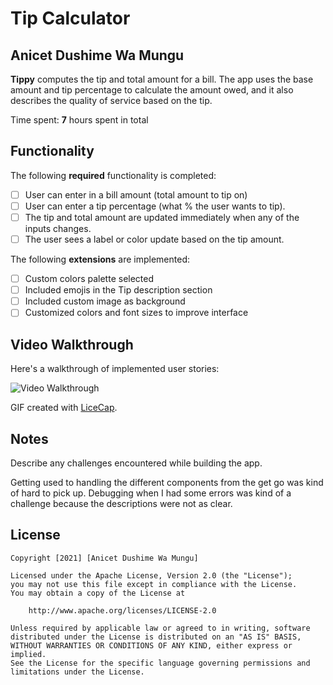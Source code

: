 # Tip Calculator 

## Anicet Dushime Wa Mungu

**Tippy** computes the tip and total amount for a bill. The app uses the base amount and tip percentage to calculate the amount owed, and it also describes the quality of service based on the tip.

Time spent: **7** hours spent in total

## Functionality 

The following **required** functionality is completed:

* [ ] User can enter in a bill amount (total amount to tip on)
* [ ] User can enter a tip percentage (what % the user wants to tip).
* [ ] The tip and total amount are updated immediately when any of the inputs changes.
* [ ] The user sees a label or color update based on the tip amount. 

The following **extensions** are implemented:

* [ ] Custom colors palette selected
* [ ] Included emojis in the Tip description section
* [ ] Included custom image as background
* [ ] Customized colors and font sizes to improve interface

## Video Walkthrough

Here's a walkthrough of implemented user stories:

<img src='http://i.imgur.com/ezgif.com-gif-maker.gif' title='Video Walkthrough' width='' alt='Video Walkthrough' />

GIF created with [LiceCap](http://www.cockos.com/licecap/).

## Notes

Describe any challenges encountered while building the app.

Getting used to handling the different components from the get go was kind of hard to pick up. 
Debugging when I had some errors was kind of a challenge because the descriptions were not as clear. 


## License

    Copyright [2021] [Anicet Dushime Wa Mungu]

    Licensed under the Apache License, Version 2.0 (the "License");
    you may not use this file except in compliance with the License.
    You may obtain a copy of the License at

        http://www.apache.org/licenses/LICENSE-2.0

    Unless required by applicable law or agreed to in writing, software
    distributed under the License is distributed on an "AS IS" BASIS,
    WITHOUT WARRANTIES OR CONDITIONS OF ANY KIND, either express or implied.
    See the License for the specific language governing permissions and
    limitations under the License.
